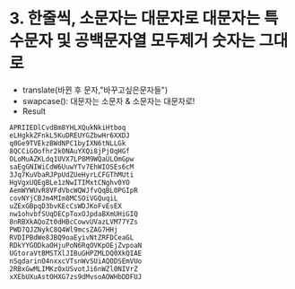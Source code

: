 # 3. 한줄씩, 소문자는 대문자로 대문자는 특수문자 및 공백문자열 모두제거 숫자는 그대로

- translate(바뀐 후 문자,"바꾸고싶은문자들")
- swapcase(): 대문자는 소문자 & 소문자는 대문자로!
- Result

```
APRIIEDlCvdBm8YHLXQukNkiHtboq
eLHgkkZFnkL5KuDREUYGZbwHr6XXDJ
q0Ge9TVEkzBWdNPC1byIXN6tNLLGk
8QCCiGOofhr2k0NAuYXQi8jPjOqHGf
OLoMuAZKLdq1UVX7LP8M9WQaULOmGpw
saEgGNIWiCdW6UuwYTv7EhWIOSEs6cM
3Jq7KuVbaRJPpUdZUeHyrLCFGThMUti
HgVgxUQEgBLe1zNwITIMxtCNghv0YO
AemWYWUvR8VFdVbcWQWJfvQqBL0PGIpR
covNYjCBJm4MIm8MCSOiVGQuqiL
uZExGBpqD3bvKEcCsWDJKoFvEsEX
nw1ohvbfSUqDECpToxOJpdaBXmUHiGIQ
8nRBXkAQoZt0dHBcCowvUVazLVM77YZs
PWD7QJZNykC8Q4Wl9mcsZAG7HHj
RVDIPBdWe8JBQ9oaEyivNtZRFDCeaGL
RDkYYGODkaOHjuPoN6RqOVKpOEjZvpoaN
UGtoraVtBMSTXlJIBuGHPZMLDQ0XkQIAE
nSqdarinO4nxxcVTsnWvSUiAQODSEmVUo
2RBxGwMLIMKzOxUSvotJi6nWZl0NIVrZ
xXEbUXuAstOHXG7zs9dMvsoAOWHbDDFUJ
```

